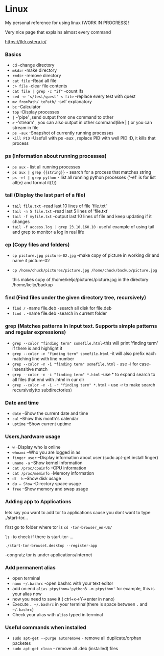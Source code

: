 # Linux
My personal reference for using linux
(WORK IN PROGRESS)!

Very nice page that explains almost every command

https://tldr.ostera.io/

### Basics

- `cd`       -change directory
- `mkdir`    -make directory
- `rmdir`    -remove directory
- `cat file` -Read all file
- `:> file`  -clear file contents
- `cat file | grep -c "if"` -count ifs
- `sed -e 's/test/quest' < file`  -replace every test with quest
- `mv fromPath/ toPath/`    -self explanatory 
- `bc`       -Calculator
- `top`      -Display processes
- `|`        -'pipe' ,send output from one command to other
- `>`        -'stream' , you can also output in other command(like | ) or you can stream in file
- `ps -aux`  -Snapshot of currently running processes
- `kill PID` -Usefull with ps -aux , replace PID with well PID :D, it kills that process

### ps (Information about running processes)
- `ps aux` - list all running processes
- `ps aux | grep {{string}}` - search for a process that matches string
- `ps -ef | grep python` - list all running python processes ('-ef' is for list all{e} and format it{f})



### tail (Display the last part of a file)
- `tail file.txt`       -read last 10 lines of file 'file.txt'
- `tail -n 5 file.txt`  -read last 5 lines of 'file.txt'
- `tail -f myfile.txt`  -output last 10 lines of file and keep updating if it changes
- `tail -f access.log | grep 23.10.160.10`  -useful example of using tail and grep to monitor a log in real life

### cp (Copy files and folders)
- `cp picture.jpg picture-02.jpg` -make copy of picture in working dir and name it picture-02
- `cp /home/chuck/pictures/picture.jpg /home/chuck/backup/picture.jpg`
   
   this makes copy of /home/keljo/pictures/picture.jpg in the directory /home/keljo/backup

### find (Find files under the given directory tree, recursively)
- `find /` -name file.deb -search all disk for file.deb
- `find .` -name file.deb -search in current folder

### grep (Matches patterns in input text. Supports simple patterns and regular expressions)
- `grep --color "finding term" somefile.html`-this will print 'finding term' if there is and highlight it
- `grep --color -n "finding term" somefile.html` -it will also prefix each matching line with line number
- `grep --color -n -i "finding term" somefile.html` - use -i for case-insensitive match
- `grep --color -n -i "finding term" *.html` -use * to expand search to all files that end with .html in cur dir
- `grep --color -n -i -r "finding term" *.html` - use -r to make search recursively(to subdirectories)


### Date and time
- `date`   –Show the current date and time
- `cal`    –Show this month's calendar
- `uptime` –Show current uptime

### Users,hardware usage
- `w`           –Display who is online
- `whoami`      –Who you are logged in as
- `finger user` –Display information about user (sudo apt-get install finger)
- `uname -a`    –Show kernel information
- `cat /proc/cpuinfo` –CPU information
- `cat /proc/meminfo` –Memory information
- `df -h`       –Show disk usage
- `du – Show`   -Directory space usage
- `free`        –Show memory and swap usage

### Adding app to Applications
lets say you want to add tor to applications cause you dont want to type ./start-tor...

first go to folder where tor is
`cd -tor-browser_en-US/`

`ls` -to check if there is start-tor-...

`./start-tor-browset.desktop --register-app`

-congratz tor is under applications/internet

### Add permanent alias
- open terminal
- `nano ~/.bashrc` -open bashrc with your text editor
- add on end  `alias ptpython='python3 -m ptpython'` for example, this is your alias now
- now you need to save it ( ctrl+x->Y->enter in nano)
- Execute `. ~/.bashrc` in your terminal(there is space between `.` and `~/.bashrc`)
- Check your alias with `alias` typed in terminal


### Useful commands when installed

- `sudo apt-get --purge autoremove` - remove all duplicate/orphan packetes
- `sudo apt-get clean` - remove all .deb (installed) files 


